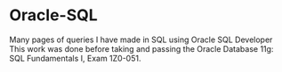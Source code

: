 # Oracle-SQL
Many pages of queries I have made in SQL using Oracle SQL Developer
This work was done before taking and passing the Oracle Database 11g: SQL Fundamentals I, Exam 1Z0-051.  
